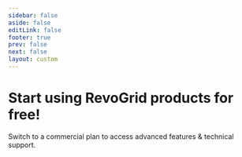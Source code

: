 ```yaml
---
sidebar: false
aside: false
editLink: false
footer: true
prev: false
next: false
layout: custom
---
```



<script lang="ts" setup>
import Table from './FeaturesCompareTable.vue'
const plans = [
  { name: 'Free' },
  { name: 'Pro Lite' },
  { name: 'Pro Advanced' },
];

const features = [
  {
    name: 'Column Features',
    expanded: true,
    features: [
      { name: 'Column Groups', supported: ['Free', 'Pro Lite', 'Pro Advanced'], nesting: 0 },
      { name: 'Column Spanning', supported: ['Pro Lite', 'Pro Advanced'], nesting: 0 },
      { name: 'Column Resizing', supported: ['Free', 'Pro Lite', 'Pro Advanced'], nesting: 0 },
      { name: 'Column Autosizing', supported: ['Free', 'Pro Lite', 'Pro Advanced'], nesting: 0 },
      { name: 'Column Ordering', supported: ['Pro Lite', 'Pro Advanced'], nesting: 0 },
      { name: 'Column Pinning', supported: ['Free', 'Pro Lite', 'Pro Advanced'], nesting: 0 },
      { name: 'Column Menu', supported: ['Pro Advanced'], nesting: 0 },
      { name: 'Columns Tool Panel', supported: ['Pro Advanced'], nesting: 0 },
    ],
  },
  {
    name: 'Row Features',
    expanded: false,
    features: [
      { name: 'Row Height', supported: ['Free', 'Pro Lite', 'Pro Advanced'], nesting: 0 },
      { name: 'Row Spanning', supported: ['Pro Advanced'], nesting: 0 },
      { name: 'Row Reordering', supported: ['Free', 'Pro Lite', 'Pro Advanced'], nesting: 0 },
      { name: 'Row Pinning', supported: ['Free', 'Pro Lite', 'Pro Advanced'], nesting: 0 },
      { name: 'Row Grouping', supported: ['Free', 'Pro Lite', 'Pro Advanced'], nesting: 0 },
      { name: 'Row Grouping with drag to panel', supported: ['Pro Lite', 'Pro Advanced'], nesting: 0 },
    ],
  },
  {
    name: 'Selection Features',
    expanded: false,
    features: [
      { name: 'Row Selection', supported: ['Pro Lite', 'Pro Advanced'], nesting: 0 },
      { name: 'Cell Range Selection', supported: ['Free', 'Pro Lite', 'Pro Advanced'], nesting: 0 },
      { name: 'Fill Handle', supported: ['Free', 'Pro Lite', 'Pro Advanced'], nesting: 0 },
    ],
  },
  {
    name: 'Filtering Features',
    expanded: true,
    features: [
      { name: 'Column Filters', supported: ['Free', 'Pro Lite', 'Pro Advanced'], nesting: 0 },
      { name: 'Quick Filter (Search)', supported: ['Pro Lite', 'Pro Advanced'], nesting: 0 },
      { name: 'Set Filter', supported: ['Pro Lite', 'Pro Advanced'], nesting: 0 },
      { name: 'Multi Filter', supported: ['Pro Lite', 'Pro Advanced'], nesting: 0 },
      { name: 'Advanced Filter', supported: ['Pro Lite', 'Pro Advanced'], nesting: 0 },
      { name: 'Header Filters', supported: ['Pro Lite', 'Pro Advanced'], nesting: 0 },
    ],
  },
  {
    name: 'Editing Features',
    expanded: false,
    features: [
      { name: 'Row Editing', supported: ['Pro Advanced'], nesting: 0 },
      { name: 'Cell Editing', supported: ['Free', 'Pro Lite', 'Pro Advanced'], nesting: 0 },
      { name: 'Text Editor', supported: ['Free', 'Pro Lite', 'Pro Advanced'], nesting: 0 },
      { name: 'Number Editor', supported: ['Free', 'Pro Lite', 'Pro Advanced'], nesting: 0 },
      { name: 'Date Editor', supported: ['Free', 'Pro Lite', 'Pro Advanced'], nesting: 0 },
      { name: 'Checkbox Editor', supported: ['Pro Lite', 'Pro Advanced'], nesting: 0 },
      { name: 'Large Text Editor', supported: ['Pro Lite', 'Pro Advanced'], nesting: 0 },
      { name: 'Select Editor', supported: ['Free', 'Pro Lite', 'Pro Advanced'], nesting: 0 },
      { name: 'Undo / Redo', supported: ['Pro Lite', 'Pro Advanced'], nesting: 0 },
    ],
  },
  {
    name: 'Import & Export',
    expanded: false,
    features: [
      { name: 'CSV Export', supported: ['Free', 'Pro Lite', 'Pro Advanced'], nesting: 0 },
      { name: 'Excel Export', supported: ['Pro Lite', 'Pro Advanced'], nesting: 0 },
      { name: 'Clipboard Operations', supported: ['Pro Lite', 'Pro Advanced'], nesting: 0 },
      { name: 'Drag & Drop', supported: ['Pro Lite', 'Pro Advanced'], nesting: 0 },
    ],
  },
  {
    name: 'Rendering Features',
    expanded: true,
    features: [
      { name: 'Customizable Components', supported: ['Pro Lite', 'Pro Advanced'], nesting: 0 },
      { name: 'Column Virtualization', supported: ['Free', 'Pro Lite', 'Pro Advanced'], nesting: 0 },
      { name: 'Row Virtualization > 100 Rows', supported: ['Free', 'Pro Lite', 'Pro Advanced'], nesting: 0 },
    ],
  },
  {
    name: 'Group & Pivot',
    expanded: false,
    features: [
      { name: 'Tree Data', supported: ['Pro Lite', 'Pro Advanced'], nesting: 0 },
      { name: 'Master Detail', supported: ['Pro Lite', 'Pro Advanced'], nesting: 0 },
      { name: 'Aggregation', supported: ['Pro Lite', 'Pro Advanced'], nesting: 0 },
      { name: 'Pivoting', supported: ['Pro Advanced'], nesting: 0 },
    ],
  },
  {
    name: 'Charting Features',
    expanded: false,
    features: [
      { name: 'Integrated Charts', supported: ['Pro Lite', 'Pro Advanced'], nesting: 0 },
      { name: 'Sparklines', supported: ['Pro Lite', 'Pro Advanced'], nesting: 0 },
    ],
  },
  {
    name: 'Accessories',
    expanded: false,
    features: [
      { name: 'Context Menu', supported: ['Pro Advanced'], nesting: 0 },
      { name: 'Filters Tool Panel', supported: ['Pro Lite', 'Pro Advanced'], nesting: 0 },
      { name: 'Status Bar', supported: ['Pro Advanced'], nesting: 0 },
    ],
  },
  {
    name: 'Miscellaneous',
    expanded: false,
    features: [
      { name: 'Accessibility', supported: ['Free', 'Pro Lite', 'Pro Advanced'], nesting: 0 },
      { name: 'Localization', supported: ['Free', 'Pro Lite', 'Pro Advanced'], nesting: 0 },
      { name: 'Support via GitHub', supported: ['Pro Advanced'], nesting: 0 },
      { name: 'Enterprise Support', supported: ['Pro Advanced'], nesting: 0 },
    ],
  },
]
</script>

# Start using RevoGrid products for free!
Switch to a commercial plan to access advanced features & technical support.

<Table  :plans="plans" :features="features" />
